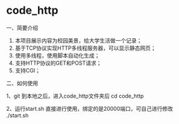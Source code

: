 # code_http
一、简要介绍
1. 本项目展示内容为校园美景，给大学生活做一个记录；
2. 基于TCP协议实现HTTP多线程服务器，可以显示静态网页；
3. 使用多线程，使用脚本自动化生成；
4. 支持HTTP协议的GET和POST请求；
5. 支持CGI；


二、如何使用

1、git 到本地之后，进入code_http文件夹后
          cd code_http
          
          
2、运行start.sh 直接进行使用，绑定的是20000端口，可自己进行修改
          ./start.sh

